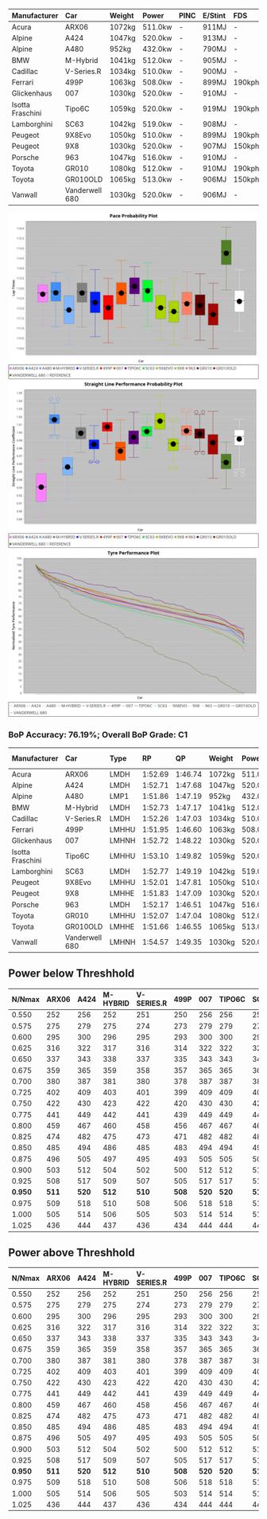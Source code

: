 | Manufacturer     | Car            | Weight | Power   | PINC    | E/Stint | FDS     |
|:-|:-|:-|:-|:-|:-|:-|
| Acura            | ARX06          | 1072kg | 511.0kw |    -    | 911MJ   |    -    |
| Alpine           | A424           | 1047kg | 520.0kw |    -    | 913MJ   |    -    |
| Alpine           | A480           | 952kg  | 432.0kw |    -    | 790MJ   |    -    |
| BMW              | M-Hybrid       | 1041kg | 512.0kw |    -    | 905MJ   |    -    |
| Cadillac         | V-Series.R     | 1034kg | 510.0kw |    -    | 900MJ   |    -    |
| Ferrari          | 499P           | 1063kg | 508.0kw |    -    | 899MJ   | 190kph  |
| Glickenhaus      | 007            | 1030kg | 520.0kw |    -    | 910MJ   |    -    |
| Isotta Fraschini | Tipo6C         | 1059kg | 520.0kw |    -    | 919MJ   | 190kph  |
| Lamborghini      | SC63           | 1042kg | 519.0kw |    -    | 908MJ   |    -    |
| Peugeot          | 9X8Evo         | 1050kg | 510.0kw |    -    | 899MJ   | 190kph  |
| Peugeot          | 9X8            | 1030kg | 520.0kw |    -    | 907MJ   | 150kph  |
| Porsche          | 963            | 1047kg | 516.0kw |    -    | 910MJ   |    -    |
| Toyota           | GR010          | 1080kg | 512.0kw |    -    | 910MJ   | 190kph  |
| Toyota           | GR010OLD       | 1065kg | 513.0kw |    -    | 906MJ   | 150kph  |
| Vanwall          | Vanderwell 680 | 1030kg | 520.0kw |    -    | 906MJ   |    -    |

![PACECHART](./IMG/CUSTOM.png)
![STRAIGHTLINEPERFORMANCECHART](./IMG/CUSTOM_sp.png)
![TYREPERFORMANCECHART](./IMG/CUSTOM_tw.png)

### BoP Accuracy: 76.19%; Overall BoP Grade: C1
| Manufacturer     | Car            | Type  | RP      | QP      | Weight | Power¹  | Threshhold | PINC    | Power²   | E/Stint | AVG Vmax  | FDS     | RDLC | L/Stint | BOP-Grade | Model Accuracy | Model Points | Match%  | SimDiff |
|:-|:-|:-|:-|:-|:-|:-|:-|:-|:-|:-|:-|:-|:-|:-|:-|:-|:-|:-|:-|
| Acura            | ARX06          | LMDH  | 1:52.69 | 1:46.74 | 1072kg | 511.0kw | 210.0kph   |    -    | 511.00kw |  911MJ  | 279.57kph |    -    | 1.00 | 34      | +D1       | 100.00%        | 995          | 69.34%  | #       |
| Alpine           | A424           | LMDH  | 1:52.71 | 1:47.68 | 1047kg | 520.0kw | 210.0kph   |    -    | 520.00kw |  913MJ  | 294.30kph |    -    | 1.00 | 34      | +A2       | 100.00%        | 635          | 91.58%  | #       |
| Alpine           | A480           | LMP1  | 1:51.86 | 1:47.19 |  952kg | 432.0kw | 210.0kph   |    -    | 432.00kw |  790MJ  | 282.47kph |    -    | 0.97 | 32      | -C1       | 98.32%         | 818          | 76.33%  | #       |
| BMW              | M-Hybrid       | LMDH  | 1:52.73 | 1:47.17 | 1041kg | 512.0kw | 210.0kph   |    -    | 512.00kw |  905MJ  | 291.27kph |    -    | 1.01 | 34      | ~A1       | 100.00%        | 1696         | 100.00% | #       |
| Cadillac         | V-Series.R     | LMDH  | 1:52.26 | 1:47.03 | 1034kg | 510.0kw | 210.0kph   |    -    | 510.00kw |  900MJ  | 288.97kph |    -    | 1.03 | 34      | ~A1       | 98.34%         | 1841         | 95.47%  | #       |
| Ferrari          | 499P           | LMHHU | 1:51.95 | 1:46.60 | 1063kg | 508.0kw | 210.0kph   |    -    | 508.00kw |  899MJ  | 290.93kph | 190kph  | 1.03 | 34      | -C1       | 100.00%        | 1773         | 77.07%  | #       |
| Glickenhaus      | 007            | LMHNH | 1:52.72 | 1:48.22 | 1030kg | 520.0kw | 210.0kph   |    -    | 520.00kw |  910MJ  | 289.35kph |    -    | 0.96 | 34      | ~A1       | 98.48%         | 1488         | 99.77%  | #       |
| Isotta Fraschini | Tipo6C         | LMHHU | 1:53.10 | 1:49.82 | 1059kg | 520.0kw | 210.0kph   |    -    | 520.00kw |  919MJ  | 290.58kph | 190kph  | 1.04 | 34      | +Ω1       | 100.00%        | 66           | 27.99%  | #       |
| Lamborghini      | SC63           | LMDH  | 1:52.77 | 1:49.19 | 1042kg | 519.0kw | 210.0kph   |    -    | 519.00kw |  908MJ  | 292.33kph |    -    | 1.03 | 34      | ~A1       | 100.00%        | 504          | 99.73%  | #       |
| Peugeot          | 9X8Evo         | LMHHU | 1:52.01 | 1:47.81 | 1050kg | 510.0kw | 210.0kph   |    -    | 510.00kw |  899MJ  | 292.89kph | 190kph  | 1.00 | 34      | -C2       | 100.00%        | 249          | 74.29%  | #       |
| Peugeot          | 9X8            | LMHHE | 1:51.83 | 1:47.09 | 1030kg | 520.0kw | 210.0kph   |    -    | 520.00kw |  907MJ  | 290.33kph | 150kph  | 1.03 | 34      | -C2       | 100.00%        | 1199         | 74.24%  | #       |
| Porsche          | 963            | LMDH  | 1:52.17 | 1:46.51 | 1047kg | 516.0kw | 210.0kph   |    -    | 516.00kw |  910MJ  | 291.79kph |    -    | 1.01 | 34      | -A2       | 99.96%         | 4880         | 90.40%  | #       |
| Toyota           | GR010          | LMHHU | 1:52.07 | 1:47.04 | 1080kg | 512.0kw | 210.0kph   |    -    | 512.00kw |  910MJ  | 289.05kph | 190kph  | 1.00 | 34      | -B1       | 99.96%         | 2429         | 85.40%  | #       |
| Toyota           | GR010OLD       | LMHHE | 1:51.66 | 1:46.55 | 1065kg | 513.0kw | 210.0kph   |    -    | 513.00kw |  906MJ  | 288.46kph | 150kph  | 1.02 | 34      | -D2       | 100.00%        | 1183         | 64.29%  | #       |
| Vanwall          | Vanderwell 680 | LMHNH | 1:54.57 | 1:49.35 | 1030kg | 520.0kw | 210.0kph   |    -    | 520.00kw |  906MJ  | 287.20kph |    -    | 1.01 | 34      | +Ω1       | 98.84%         | 170          | 16.99%  | #       |

## Power below Threshhold
| N/Nmax    | ARX06   | A424    | M-HYBRID | V-SERIES.R | 499P    | 007     | TIPO6C  | SC63    | 9X8EVO  | 9X8     | 963     | GR010   | GR010OLD | VANDERWELL 680 | ​     | RPM      | A480    |
|:-|:-|:-|:-|:-|:-|:-|:-|:-|:-|:-|:-|:-|:-|:-|:-|:-|:-|
|  0.550    |  252    |  256    |  252     |  251       |  250    |  256    |  256    |  256    |  251    |  256    |  254    |  252    |  253     |  256           |  ​    |   --     |   -     |
|  0.575    |  275    |  279    |  275     |  274       |  273    |  279    |  279    |  279    |  274    |  279    |  277    |  275    |  276     |  279           |  ​    |   --     |   -     |
|  0.600    |  295    |  300    |  296     |  295       |  293    |  300    |  300    |  299    |  295    |  300    |  298    |  296    |  296     |  300           |  ​    |   --     |   -     |
|  0.625    |  316    |  322    |  317     |  316       |  314    |  322    |  322    |  321    |  316    |  322    |  319    |  317    |  317     |  322           |  ​    |   --     |   -     |
|  0.650    |  337    |  343    |  338     |  337       |  335    |  343    |  343    |  342    |  337    |  343    |  340    |  338    |  338     |  343           |  ​    |   --     |   -     |
|  0.675    |  359    |  365    |  359     |  358       |  357    |  365    |  365    |  364    |  358    |  365    |  362    |  359    |  360     |  365           |  ​    |   --     |   -     |
|  0.700    |  380    |  387    |  381     |  380       |  378    |  387    |  387    |  386    |  380    |  387    |  384    |  381    |  382     |  387           |  ​    |   --     |   -     |
|  0.725    |  402    |  409    |  403     |  401       |  399    |  409    |  409    |  408    |  401    |  409    |  406    |  403    |  403     |  409           |  ​    |   --     |   -     |
|  0.750    |  422    |  430    |  423     |  422       |  420    |  430    |  430    |  429    |  422    |  430    |  427    |  423    |  424     |  430           |  ​    |   --     |   -     |
|  0.775    |  441    |  449    |  442     |  441       |  439    |  449    |  449    |  448    |  441    |  449    |  446    |  442    |  443     |  449           |  ​    |  5000    |  254    |
|  0.800    |  459    |  467    |  460     |  458       |  456    |  467    |  467    |  466    |  458    |  467    |  463    |  460    |  461     |  467           |  ​    |  5500    |  300    |
|  0.825    |  474    |  482    |  475     |  473       |  471    |  482    |  482    |  481    |  473    |  482    |  478    |  475    |  476     |  482           |  ​    |  6000    |  335    |
|  0.850    |  485    |  494    |  486     |  485       |  483    |  494    |  494    |  493    |  485    |  494    |  490    |  486    |  487     |  494           |  ​    |  6500    |  378    |
|  0.875    |  496    |  505    |  497     |  495       |  493    |  505    |  505    |  504    |  495    |  505    |  501    |  497    |  498     |  505           |  ​    |  7000    |  422    |
|  0.900    |  503    |  512    |  504     |  502       |  500    |  512    |  512    |  511    |  502    |  512    |  508    |  504    |  505     |  512           |  ​    |  7500    |  433    |
|  0.925    |  508    |  517    |  509     |  507       |  505    |  517    |  517    |  516    |  507    |  517    |  513    |  509    |  510     |  517           |  ​    |  8000    |  429    |
| **0.950** | **511** | **520** | **512**  | **510**    | **508** | **520** | **520** | **519** | **510** | **520** | **516** | **512** | **513**  | **520**        | **​** | **8500** | **432** |
|  0.975    |  509    |  518    |  510     |  508       |  506    |  518    |  518    |  517    |  508    |  518    |  514    |  510    |  511     |  518           |  ​    |  9000    |  216    |
|  1.000    |  505    |  514    |  506     |  505       |  503    |  514    |  514    |  513    |  505    |  514    |  510    |  506    |  507     |  514           |  ​    |   --     |   -     |
|  1.025    |  436    |  444    |  437     |  436       |  434    |  444    |  444    |  443    |  436    |  444    |  441    |  437    |  438     |  444           |  ​    |   --     |   -     |

## Power above Threshhold
| N/Nmax    | ARX06   | A424    | M-HYBRID | V-SERIES.R | 499P    | 007     | TIPO6C  | SC63    | 9X8EVO  | 9X8     | 963     | GR010   | GR010OLD | VANDERWELL 680 | ​     | RPM      | A480    |
|:-|:-|:-|:-|:-|:-|:-|:-|:-|:-|:-|:-|:-|:-|:-|:-|:-|:-|
|  0.550    |  252    |  256    |  252     |  251       |  250    |  256    |  256    |  256    |  251    |  256    |  254    |  252    |  253     |  256           |  ​    |   --     |   -     |
|  0.575    |  275    |  279    |  275     |  274       |  273    |  279    |  279    |  279    |  274    |  279    |  277    |  275    |  276     |  279           |  ​    |   --     |   -     |
|  0.600    |  295    |  300    |  296     |  295       |  293    |  300    |  300    |  299    |  295    |  300    |  298    |  296    |  296     |  300           |  ​    |   --     |   -     |
|  0.625    |  316    |  322    |  317     |  316       |  314    |  322    |  322    |  321    |  316    |  322    |  319    |  317    |  317     |  322           |  ​    |   --     |   -     |
|  0.650    |  337    |  343    |  338     |  337       |  335    |  343    |  343    |  342    |  337    |  343    |  340    |  338    |  338     |  343           |  ​    |   --     |   -     |
|  0.675    |  359    |  365    |  359     |  358       |  357    |  365    |  365    |  364    |  358    |  365    |  362    |  359    |  360     |  365           |  ​    |   --     |   -     |
|  0.700    |  380    |  387    |  381     |  380       |  378    |  387    |  387    |  386    |  380    |  387    |  384    |  381    |  382     |  387           |  ​    |   --     |   -     |
|  0.725    |  402    |  409    |  403     |  401       |  399    |  409    |  409    |  408    |  401    |  409    |  406    |  403    |  403     |  409           |  ​    |   --     |   -     |
|  0.750    |  422    |  430    |  423     |  422       |  420    |  430    |  430    |  429    |  422    |  430    |  427    |  423    |  424     |  430           |  ​    |   --     |   -     |
|  0.775    |  441    |  449    |  442     |  441       |  439    |  449    |  449    |  448    |  441    |  449    |  446    |  442    |  443     |  449           |  ​    |  5000    |  254    |
|  0.800    |  459    |  467    |  460     |  458       |  456    |  467    |  467    |  466    |  458    |  467    |  463    |  460    |  461     |  467           |  ​    |  5500    |  300    |
|  0.825    |  474    |  482    |  475     |  473       |  471    |  482    |  482    |  481    |  473    |  482    |  478    |  475    |  476     |  482           |  ​    |  6000    |  335    |
|  0.850    |  485    |  494    |  486     |  485       |  483    |  494    |  494    |  493    |  485    |  494    |  490    |  486    |  487     |  494           |  ​    |  6500    |  378    |
|  0.875    |  496    |  505    |  497     |  495       |  493    |  505    |  505    |  504    |  495    |  505    |  501    |  497    |  498     |  505           |  ​    |  7000    |  422    |
|  0.900    |  503    |  512    |  504     |  502       |  500    |  512    |  512    |  511    |  502    |  512    |  508    |  504    |  505     |  512           |  ​    |  7500    |  433    |
|  0.925    |  508    |  517    |  509     |  507       |  505    |  517    |  517    |  516    |  507    |  517    |  513    |  509    |  510     |  517           |  ​    |  8000    |  429    |
| **0.950** | **511** | **520** | **512**  | **510**    | **508** | **520** | **520** | **519** | **510** | **520** | **516** | **512** | **513**  | **520**        | **​** | **8500** | **432** |
|  0.975    |  509    |  518    |  510     |  508       |  506    |  518    |  518    |  517    |  508    |  518    |  514    |  510    |  511     |  518           |  ​    |  9000    |  216    |
|  1.000    |  505    |  514    |  506     |  505       |  503    |  514    |  514    |  513    |  505    |  514    |  510    |  506    |  507     |  514           |  ​    |   --     |   -     |
|  1.025    |  436    |  444    |  437     |  436       |  434    |  444    |  444    |  443    |  436    |  444    |  441    |  437    |  438     |  444           |  ​    |   --     |   -     |
